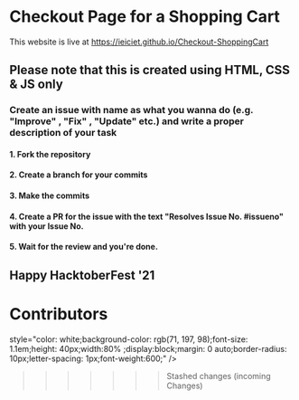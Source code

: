 # Checkout Page for a Shopping Cart
This website is live at https://ieiciet.github.io/Checkout-ShoppingCart

## Please note that this is created using HTML, CSS & JS only
### Create an issue with name as what you wanna do (e.g. "Improve" , "Fix" , "Update" etc.) and write a proper description of your task
#### 1. Fork the repository
#### 2. Create a branch for your commits
#### 3. Make the commits
#### 4. Create a PR for the issue with the text "Resolves Issue No. #issueno" with your Issue No. 
#### 5. Wait for the review and you're done.
## Happy HacktoberFest '21

# Contributors


style="color: white;background-color: rgb(71, 197, 98);font-size: 1.1em;height: 40px;width:80% ;display:block;margin: 0 auto;border-radius: 10px;letter-spacing: 1px;font-weight:600;" />
>>>>>>> Stashed changes  (incoming Changes)